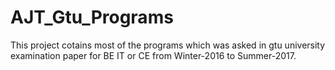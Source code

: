 # AJT_Gtu_Programs 
This project cotains most of the programs which was asked in gtu university examination paper for BE IT or CE 
from Winter-2016 to Summer-2017.
